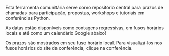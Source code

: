 Esta ferramenta comunitária serve como repositório central para prazos de chamadas para participação, propostas, workshops e tutoriais em conferências Python.

As datas estão disponíveis como contagens regressivas, em fusos horários locais e até como um calendário Google abaixo!

Os prazos são mostrados em <span class="local-timezone">seu fuso horário local</span>. Para visualizá-los nos fusos horários do site da conferência, clique na conferência.
